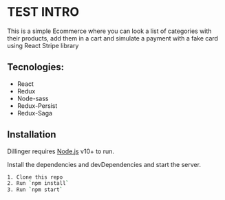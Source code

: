# TEST INTRO

This is a simple Ecommerce where you can look a list of categories with their products, add them in a cart and simulate a payment with a fake card using React Stripe library

## Tecnologies:

- React
- Redux
- Node-sass
- Redux-Persist
- Redux-Saga

## Installation

Dillinger requires [Node.js](https://nodejs.org/) v10+ to run.

Install the dependencies and devDependencies and start the server.

```sh
1. Clone this repo
2. Run `npm install`
3. Run `npm start`
```
